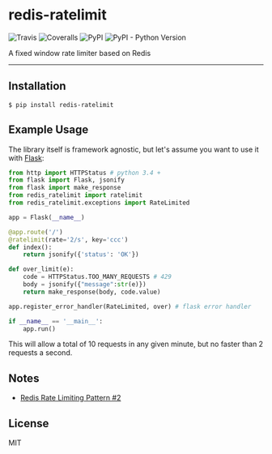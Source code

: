 # redis-ratelimit

![Travis](https://img.shields.io/travis/romantomjak/redis-ratelimit.svg)
![Coveralls](https://img.shields.io/coveralls/github/romantomjak/redis-ratelimit.svg)
![PyPI](https://img.shields.io/pypi/v/redis-ratelimit.svg)
![PyPI - Python Version](https://img.shields.io/pypi/pyversions/redis-ratelimit.svg)

A fixed window rate limiter based on Redis

---

## Installation

```shell
$ pip install redis-ratelimit
```

## Example Usage

The library itself is framework agnostic, but let's assume you want to use it with [Flask](http://flask.pocoo.org/docs/0.12/):

```python
from http import HTTPStatus # python 3.4 +
from flask import Flask, jsonify
from flask import make_response
from redis_ratelimit import ratelimit
from redis_ratelimit.exceptions import RateLimited

app = Flask(__name__)

@app.route('/')
@ratelimit(rate='2/s', key='ccc')
def index():
    return jsonify({'status': 'OK'})

def over_limit(e):
    code = HTTPStatus.TOO_MANY_REQUESTS # 429
    body = jsonify({"message":str(e)})
    return make_response(body, code.value)

app.register_error_handler(RateLimited, over) # flask error handler

if __name__ == '__main__':
    app.run()
```

This will allow a total of 10 requests in any given minute, but no faster than 2 requests a second.

## Notes

- [Redis Rate Limiting Pattern #2](https://redis.io/commands/INCR#pattern-rate-limiter-2)

## License

MIT